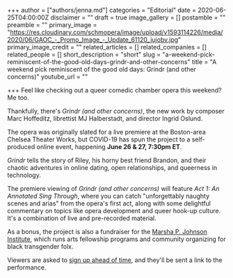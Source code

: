+++
author = ["authors/jenna.md"]
categories = "Editorial"
date = 2020-06-25T04:00:00Z
disclaimer = ""
draft = true
image_gallery = []
postamble = ""
preamble = ""
primary_image = "https://res.cloudinary.com/schmopera/image/upload/v1593114226/media/2020/06/GAOC_-_Promo_Image_-_Update_61120_jujobv.jpg"
primary_image_credit = ""
related_articles = []
related_companies = []
related_people = []
short_description = "short"
slug = "a-weekend-pick-reminiscent-of-the-good-old-days-grindr-and-other-concerns"
title = "A weekend pick reminiscent of the good old days: Grindr (and other concerns)"
youtube_url = ""

+++
Feel like checking out a queer comedic chamber opera this weekend? Me too.

Thankfully, there's _Grindr (and other concerns)_, the new work by composer Marc Hoffeditz, librettist MJ Halberstadt, and director Ingrid Oslund.

The opera was originally slated for a live premiere at the Boston-area Chelsea Theater Works, but COVID-19 has spun the project to a self-produced online event, happening **June 26 & 27, 7:30pm ET**.

_Grindr_ tells the story of Riley, his horny best friend Brandon, and their chaotic adventures in online dating, open relationships, and queerness in technology.

The premiere viewing of _Grindr (and other concerns)_ will feature _Act 1: An Annotated Sing Through_, where you can catch "unforgettably naughty scenes and arias" from the opera's first act, along with some delightful commentary on topics like opera development and queer hook-up culture. It's a combination of live and pre-recorded material.

As a bonus, the project is also a fundraiser for the [Marsha P. Johnson Institute](https://marshap.org/), which runs arts fellowship programs and community organizing for black transgender folx.

Viewers are asked to [sign up ahead of time](https://tinyurl.com/ybnvys2w), and they'll be sent a link to the performance.